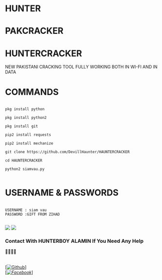 # HUNTER
# PAKCRACKER
# HUNTERCRACKER
NEW PAKISTANI CRACKING TOOL 
FULLY WORKING BOTH IN WI-FI AND IN DATA
# COMMANDS

````

pkg install python

pkg install python2

pkg install git

pip2 install requests

pip2 install mechanize

git clone https://github.com/DevillHaunter/HAUNTERCRACKER

cd HAUNTERCRACKER

python2 siamvau.py


````

# USERNAME & PASSWORDS 
````

USERNAME : siam vau
PASSWORD :GIFT FROM ZIHAD
 
````

![](https://g.top4top.io/p_18787ku1g0.jpg)
![](https://i.ibb.co/hYmYRkj/IMG-20210221-190443.jpg)

### Contact With HUNTERBOY ALAMIN If You Need Any Help
<b>🔰🔰🔰🔰</b> </br></b></br> <br>[[![Github](https://img.shields.io/badge/Github-[HUNTERBOY_ALAMIN-green?style=flat-square&logo=GITHUBlogoColor=blue&labelColor=blue)](https://github.com/Hunter-alamin)]<br> [_[![Facebook](https://img.shields.io/badge/Facebook-HUNTERBOY_ALAMIN-yellow?style=flat-square&logo=facebooklogoColor=green&labelColor=red)](https://www.facebook.com/alaminkhan.60)_]



